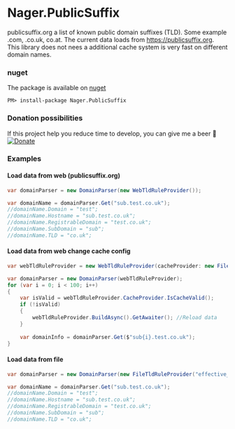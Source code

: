 Nager.PublicSuffix
==========
publicsuffix.org a list of known public domain suffixes (TLD). Some example .com, .co.uk, co.at. The current data loads from https://publicsuffix.org. This library does not nees a additional cache system is very fast on different domain names.

### nuget
The package is available on [nuget](https://www.nuget.org/packages/Nager.PublicSuffix)
```
PM> install-package Nager.PublicSuffix
```

### Donation possibilities
If this project help you reduce time to develop, you can give me a beer :beer:
[![Donate](https://img.shields.io/badge/Donate-PayPal-green.svg)](https://www.paypal.me/nagerat/25)

### Examples

#### Load data from web (publicsuffix.org)
```cs
var domainParser = new DomainParser(new WebTldRuleProvider());

var domainName = domainParser.Get("sub.test.co.uk");
//domainName.Domain = "test";
//domainName.Hostname = "sub.test.co.uk";
//domainName.RegistrableDomain = "test.co.uk";
//domainName.SubDomain = "sub";
//domainName.TLD = "co.uk";
```

#### Load data from web change cache config
```cs
var webTldRuleProvider = new WebTldRuleProvider(cacheProvider: new FileCacheProvider(cacheTimeToLive: new TimeSpan(10, 0, 0))); //cache data for 10 hours

var domainParser = new DomainParser(webTldRuleProvider);
for (var i = 0; i < 100; i++)
{
	var isValid = webTldRuleProvider.CacheProvider.IsCacheValid();
	if (!isValid)
	{
		webTldRuleProvider.BuildAsync().GetAwaiter(); //Reload data
	}
	
	var domainInfo = domainParser.Get($"sub{i}.test.co.uk");
}
```

#### Load data from file
```cs
var domainParser = new DomainParser(new FileTldRuleProvider("effective_tld_names.dat"));

var domainName = domainParser.Get("sub.test.co.uk");
//domainName.Domain = "test";
//domainName.Hostname = "sub.test.co.uk";
//domainName.RegistrableDomain = "test.co.uk";
//domainName.SubDomain = "sub";
//domainName.TLD = "co.uk";
```
